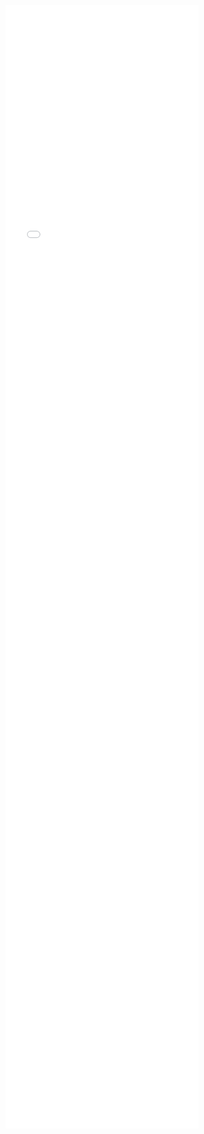 <iframe src="//player.bilibili.com/player.html?aid=1006479304&bvid=BV1Yx4y1s76V&cid=1650174645&p=1&danmaku=0&autoplay=0" scrolling="no" border="0" frameborder="no" framespacing="0" allowfullscreen="true" sandbox="allow-top-navigation allow-same-origin allow-forms allow-scripts" width="100%" height="75%"></iframe>